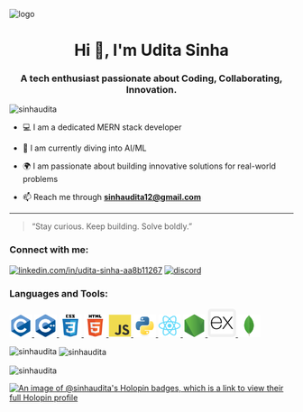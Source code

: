 ![logo](https://github.com/sinhaudita/sinhaudita/blob/main/gbanner.png)
<h1 align="center">Hi 👋, I'm Udita Sinha</h1>
<h3 align="center">A tech enthusiast passionate about Coding, Collaborating, Innovation.</h3>

<p align="left"> <img src="https://komarev.com/ghpvc/?username=sinhaudita&label=Profile%20views&color=0e75b6&style=flat" alt="sinhaudita" /> </p>



- 💻 I am a dedicated MERN stack developer

- 🤖 I am currently diving into AI/ML

- 🌍 I am passionate about building innovative solutions for real-world problems  
- 📫 Reach me through **sinhaudita12@gmail.com**
---





> “Stay curious. Keep building. Solve boldly.”



<h3 align="left">Connect with me:</h3>
<p align="left">
<a href="https://linkedin.com/in/udita-sinha-aa8b11267" target="_blank"><img align="center" src="https://raw.githubusercontent.com/rahuldkjain/github-profile-readme-generator/master/src/images/icons/Social/linked-in-alt.svg" alt="linkedin.com/in/udita-sinha-aa8b11267" height="30" width="40" /></a>

<a href="https://discord.com/users/sinhaudi" target="_blank">
  <img align="center" src="https://raw.githubusercontent.com/rahuldkjain/github-profile-readme-generator/master/src/images/icons/Social/discord.svg" alt="discord" height="30" width="40" />
</a>

</p>

<h3 align="left">Languages and Tools:</h3>
<p align="left">
  <a href="https://www.cprogramming.com/" target="_blank" rel="noreferrer">
    <img src="https://raw.githubusercontent.com/devicons/devicon/master/icons/c/c-original.svg" alt="c" width="40" height="40"/>
  </a>
  <a href="https://www.w3schools.com/cpp/" target="_blank" rel="noreferrer">
    <img src="https://raw.githubusercontent.com/devicons/devicon/master/icons/cplusplus/cplusplus-original.svg" alt="cplusplus" width="40" height="40"/>
  </a>
  <a href="https://www.w3schools.com/css/" target="_blank" rel="noreferrer">
    <img src="https://raw.githubusercontent.com/devicons/devicon/master/icons/css3/css3-original-wordmark.svg" alt="css3" width="40" height="40"/>
  </a>
  <a href="https://www.w3.org/html/" target="_blank" rel="noreferrer">
    <img src="https://raw.githubusercontent.com/devicons/devicon/master/icons/html5/html5-original-wordmark.svg" alt="html5" width="40" height="40"/>
  </a>
  <a href="https://developer.mozilla.org/en-US/docs/Web/JavaScript" target="_blank" rel="noreferrer">
    <img src="https://raw.githubusercontent.com/devicons/devicon/master/icons/javascript/javascript-original.svg" alt="javascript" width="40" height="40"/>
  </a>
  <a href="https://www.python.org" target="_blank" rel="noreferrer">
    <img src="https://raw.githubusercontent.com/devicons/devicon/master/icons/python/python-original.svg" alt="python" width="40" height="40"/>
  </a>
  <a href="https://reactjs.org/" target="_blank" rel="noreferrer">
    <img src="https://raw.githubusercontent.com/devicons/devicon/master/icons/react/react-original.svg" alt="react" width="40" height="40"/>
  </a>
  <a href="https://nodejs.org" target="_blank" rel="noreferrer">
    <img src="https://raw.githubusercontent.com/devicons/devicon/master/icons/nodejs/nodejs-original.svg" alt="nodejs" width="40" height="40"/>
  </a>
  <a href="https://expressjs.com" target="_blank" rel="noreferrer">
    <img src="https://raw.githubusercontent.com/devicons/devicon/master/icons/express/express-original.svg" alt="express" width="40" height="40" style="background-color: #f0f0f0; padding: 5px; border-radius: 6px;"/>
  </a>
  <a href="https://www.mongodb.com/" target="_blank" rel="noreferrer">
    <img src="https://raw.githubusercontent.com/devicons/devicon/master/icons/mongodb/mongodb-original.svg" alt="mongodb" width="40" height="40"/>
  </a>
</p>


<p><img align="left" src="https://github-readme-stats.vercel.app/api/top-langs?username=sinhaudita&show_icons=true&locale=en&layout=compact" alt="sinhaudita" /></p>

<p>&nbsp;<img align="center" src="https://github-readme-stats.vercel.app/api?username=sinhaudita&show_icons=true&locale=en" alt="sinhaudita" /></p>

<p><img align="center" src="https://github-readme-streak-stats.herokuapp.com/?user=sinhaudita&" alt="sinhaudita" /></p>

[![An image of @sinhaudita's Holopin badges, which is a link to view their full Holopin profile](https://holopin.me/sinhaudita)](https://holopin.io/@sinhaudita)
